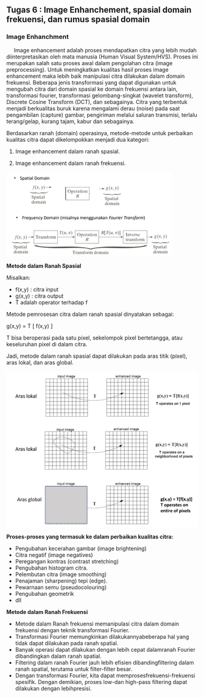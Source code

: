 ## __Tugas 6 :__ Image Enhanchement, spasial domain frekuensi, dan rumus spasial domain

### __Image Enhanchment__

&nbsp;&nbsp;&nbsp;&nbsp;&nbsp;Image enhancement adalah proses mendapatkan citra yang lebih mudah diinterpretasikan oleh mata manusia (Human Visual System/HVS). Proses ini merupakan salah satu proses awal dalam pengolahan citra (image preprocessing). Untuk meningkatkan kualitas hasil proses image enhancement maka lebih baik manipulasi citra dilakukan dalam domain frekuensi. Beberapa jenis transformasi yang dapat digunakan untuk mengubah citra dari domain spasial ke domain frekuensi antara lain, transformasi fourier, transformasi gelombang-singkat (wavelet transform), Discrete Cosine Transform (DCT), dan sebagainya. Citra yang terbentuk menjadi berkualitas buruk karena mengalami derau (noise) pada saat pengambilan (capture) gambar, pengiriman melalui saluran transmisi, terlalu terang/gelap, kurang tajam, kabur dan sebagainya.

Berdasarkan ranah (domain) operasinya, metode-metode untuk perbaikan kualitas citra dapat dikelompokkan menjadi dua kategori:

1. Image enhancement dalam ranah spasial.

2. Image enhancement dalam ranah frekuensi.

![gambar](/Tugas%207/gambar/1.png)

**Metode dalam Ranah Spasial**

Misalkan:

- f(x,y) : citra input
- g(x,y) : citra output
- T adalah operator terhadap f

Metode pemrosesan citra dalam ranah spasial dinyatakan sebagai:

g(x,y) = T [ f(x,y) ]

T bisa beroperasi pada satu pixel, sekelompok pixel bertetangga, atau keseluruhan pixel di dalam citra.

Jadi, metode dalam ranah spasial dapat dilakukan pada aras titik (pixel), aras lokal, dan aras global.

![gambar](/Tugas%207/gambar/2.png)

**Proses-proses yang termasuk ke dalam perbaikan kualitas citra:**

- Pengubahan kecerahan gambar (image brightening)
- Citra negatif (image negatives)
- Peregangan kontras (contrast stretching)
- Pengubahan histogram citra.
- Pelembutan citra (image smoothing)
- Penajaman (sharpening) tepi (edge).
- Pewarnaan semu (pseudocolouring)
- Pengubahan geometrik
- dll

**Metode dalam Ranah Frekuensi**

- Metode dalam Ranah frekuensi memanipulasi citra dalam domain frekuensi dengan teknik transformasi Fourier.
- Transformasi Fourier memungkinkan dilakukannyabeberapa hal yang tidak dapat dilakukan pada ranah spatial.
- Banyak operasi dapat dilakukan dengan lebih cepat dalamranah Fourier dibandingkan dalam ranah spatial.
- Filtering dalam ranah Fourier jauh lebih efisien dibandingfiltering dalam ranah spatial, terutama untuk filter-filter besar.
- Dengan transformasi Fourier, kita dapat memprosesfrekuensi-frekuensi spesifik. Dengan demikian, proses low-dan high-pass filtering dapat dilakukan dengan lebihpresisi.
